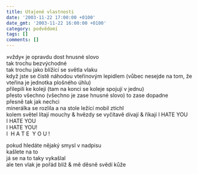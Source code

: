 ```yaml
---
title: Utajené vlastnosti
date: '2003-11-22 17:00:00 +0100'
date_gmt: '2003-11-22 16:00:00 +0100'
category: podvědomí
tags: []
comments: []
---
```


<p>&raquo;vždy&laquo; je opravdu dost hnusné slovo<br>tak trochu bezvýchodné<br>tak trochu jako blížící se světla vlaku<br>když jste se čistě náhodou vteřinovým lepidlem (vůbec nesejde na tom, že vteřina je jednotka plošného úhlu)<br>přilepili ke koleji (tam na konci se koleje spojují v jednu)<br>přesto všechno (všechno je zase hnusné slovo) to zase dopadne<br>přesně tak jak nechci<br>minerálka se rozlila a na stole ležící mobil ztichl<br>kolem světel lítají mouchy & hvězdy se vyčítavě dívají & říkají I HATE YOU<br>I HATE YOU<br>I HATE YOU!<br>I&nbsp;&nbsp;H&nbsp;A&nbsp;T&nbsp;E&nbsp;&nbsp;Y&nbsp;O&nbsp;U&nbsp;!<br></p>
<p>pokud hledáte nějaký smysl v nadpisu<br>kašlete na to<br>já se na to taky vykašlal<br>ale ten vlak je pořád blíž & mě děsně svědí kůže</p>
